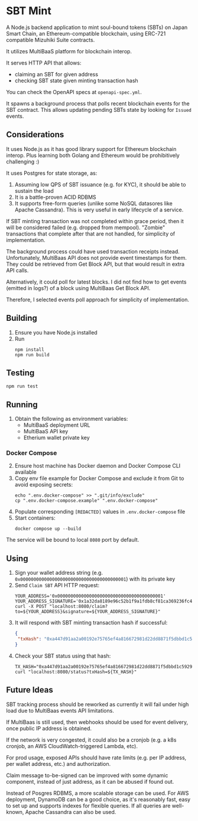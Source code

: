 # SBT Mint

A Node.js backend application to mint soul-bound tokens (SBTs) on Japan Smart Chain, an Ethereum-compatible blockchain, using ERC-721 compatible Mizuhiki Suite contracts.

It utilizes MultiBaaS platform for blockchain interop.

It serves HTTP API that allows:
* claiming an SBT for given address
* checking SBT state given minting transaction hash

You can check the OpenAPI specs at `openapi-spec.yml`.

It spawns a background process that polls recent blockchain events for the SBT contract. This allows updating pending SBTs state by looking for `Issued` events.

## Considerations

It uses Node.js as it has good library support for Ethereum blockchain interop. Plus learning both Golang and Ethereum would be prohibitively challenging :)

It uses Postgres for state storage, as:
1. Assuming low QPS of SBT issuance (e.g. for KYC), it should be able to sustain the load
2. It is a battle-proven ACID RDBMS
3. It supports free-form queries (unlike some NoSQL datasores like Apache Cassandra). This is very useful in early lifecycle of a service.

If SBT minting transaction was not completed within grace period, then it will be considered failed (e.g. dropped from mempool). "Zombie" transactions that complete after that are not handled, for simplicity of implementation.

The background process could have used transaction receipts instead. Unfortunately, MultiBaas API does not provide event timestamps for them. They could be retrieved from Get Block API, but that would result in extra API calls.

Alternatively, it could poll for latest blocks. I did not find how to get events (emitted in logs?) of a block using MultiBaas Get Block API.

Therefore, I selected events poll approach for simplicity of implementation.

## Building

1. Ensure you have Node.js installed
2. Run
   ```shell
   npm install
   npm run build
   ```

## Testing

```shell
npm run test
```

## Running

1. Obtain the following as environment variables:
   - MultiBaaS deployment URL
   - MultiBaaS API key 
   - Etherium wallet private key

### Docker Compose

2. Ensure host machine has Docker daemon and Docker Compose CLI available
3. Copy env file example for Docker Compose and exclude it from Git to avoid exposing secrets:
   ```shell
   echo ".env.docker-compose" >> ".git/info/exclude"
   cp ".env.docker-compose.example" ".env.docker-compose"
   ```
4. Populate corresponding `[REDACTED]` values in `.env.docker-compose` file
5. Start containers:
   ```shell
   docker compose up --build
   ```

The service will be bound to local `8080` port by default.

## Using

1. Sign your wallet address string (e.g. `0x0000000000000000000000000000000000000001`) with its private key
2. Send `Claim SBT` API HTTP request:
   ```shell
   YOUR_ADDRESS='0x0000000000000000000000000000000000000001'
   YOUR_ADDRESS_SIGNATURE='0x1a32da8189e96c52b1f9a1fdb8cf81ca369236fc4041f85d23fcd08eaad118e97182b8836ea2813b2c779feca296c4eae21453ef1e5f3f6705cc3845d9c549f31c'
   curl -X POST "localhost:8080/claim?to=${YOUR_ADDRESS}&signature=${YOUR_ADDRESS_SIGNATURE}"
   ```
3. It will respond with SBT minting transaction hash if successful:
   ```json
   {
    "txHash": "0xa447d91aa2a00192e75765ef4a816672981d22dd8871f5dbbd1c592916a19941"
   }
   ```
4. Check your SBT status using that hash:
   ```shell
   TX_HASH="0xa447d91aa2a00192e75765ef4a816672981d22dd8871f5dbbd1c592916a19941"
   curl "localhost:8080/status?txHash=${TX_HASH}"
   ```

## Future Ideas

SBT tracking process should be reworked as currently it will fail under high load due to MultiBaas events API limitations.

If MultiBaas is still used, then webhooks should be used for event delivery, once public IP address is obtained.

If the network is very congested, it could also be a cronjob (e.g. a k8s cronjob, an AWS CloudWatch-triggered Lambda, etc).

For prod usage, exposed APIs should have rate limits (e.g. per IP address, per wallet address, etc.) and authorization.

Claim message to-be-signed can be improved with some dynamic component, instead of just address, as it can be abused if found out.

Instead of Posgres RDBMS, a more scalable storage can be used. For AWS deployment, DynamoDB can be a good choice, as it's reasonably fast, easy to set up and supports indexes for flexible queries. If all queries are well-known, Apache Cassandra can also be used.
